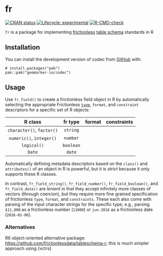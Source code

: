 # fr

<!-- badges: start -->
[![CRAN status](https://www.r-pkg.org/badges/version/fr)](https://CRAN.R-project.org/package=fr)
[![Lifecycle: experimental](https://img.shields.io/badge/lifecycle-experimental-orange.svg)](https://lifecycle.r-lib.org/articles/stages.html#experimental)
[![R-CMD-check](https://github.com/cole-brokamp/fr/actions/workflows/R-CMD-check.yaml/badge.svg)](https://github.com/cole-brokamp/fr/actions/workflows/R-CMD-check.yaml)
<!-- badges: end -->

`fr` is a package for implementing [frictionless](https://specs.frictionlessdata.io) [table schema](https://specs.frictionlessdata.io/table-schema) standards in R

## Installation

You can install the development version of codec from [GitHub](https://github.com/) with:

    # install.packages("pak")
    pak::pak("geomarker-io/codec")
	
## Usage

Use `fr_field()` to create a frictionless field object in R by automatically selecting the appropriate Frictionless [`type`](https://specs.frictionlessdata.io/table-schema/#types-and-formats), `format`, and `constraint` descriptors for a specific set of R objects:

| **R class**        | **fr type** | format | constraints |
|:------------------:|:-----------:|:--------------:|:----:|
| `character()`, `factor()` | `string`      | | |
| `numeric()`, `integer()`   | `number`      | | |
| `logical()`            | `boolean`     | | |
| `Date`               | `date`        | | |

Automatically defining metadata descriptors based on the `class()` and `attributes()` of an object in R is powerful, but it is *strict* because it only supports these R classes. 

In contrast, `fr_field_string()`, `fr_field_number()`, `fr_field_boolean()`, and `fr_field_date()` are *lenient* in that they accept infinitely more classes of vectors (through coercion), but they require more fine grained specification of frictionless `type`, `format`, and `constraints`.  These each also come with parsing of the input character strings for the specific type; e.g., parsing `$11,000` as a frictionless number (`11000`) or `jun-2016` as a frictionless date (`2016-01-06`).

### Alternatives

R6 object-oriented alternative package: https://github.com/frictionlessdata/tableschema-r; this is much simpler approach using {vctrs}
